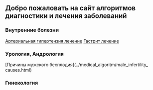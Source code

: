 ## Добро пожаловать на сайт алгоритмов диагностики и лечения заболеваний
### Внутренние болезни
[Артериальная гипертензия лечение](../medical_algoritm/hypertension_treatment.html)
[Гастрит лечение](../medical_algoritm/gastritis_treatment.html)
### Урология, Андрология
[Причины мужского бесплодия](../medical_algoritm/male_infertility_ causes.html)
### Гинекология
